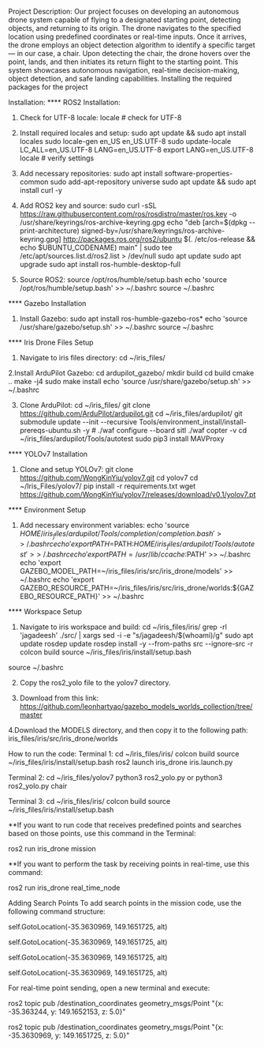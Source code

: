 Project Description: 
Our project focuses on developing an autonomous drone system capable of flying to a designated starting point, detecting objects, and returning to its origin. The drone navigates to the specified location using predefined coordinates or real-time inputs. Once it arrives, the drone employs an object detection algorithm to identify a specific target — in our case, a chair. Upon detecting the chair, the drone hovers over the point, lands, and then initiates its return flight to the starting point. This system showcases autonomous navigation, real-time decision-making, object detection, and safe landing capabilities.
Installing the required packages for the project


Installation:
**** ROS2 Installation:
1. Check for UTF-8 locale:
locale  # check for UTF-8

2. Install required locales and setup:
sudo apt update && sudo apt install locales
sudo locale-gen en_US en_US.UTF-8
sudo update-locale LC_ALL=en_US.UTF-8 LANG=en_US.UTF-8
export LANG=en_US.UTF-8
locale  # verify settings

3. Add necessary repositories:
sudo apt install software-properties-common
sudo add-apt-repository universe
sudo apt update && sudo apt install curl -y

4. Add ROS2 key and source:
sudo curl -sSL https://raw.githubusercontent.com/ros/rosdistro/master/ros.key -o /usr/share/keyrings/ros-archive-keyring.gpg
echo "deb [arch=$(dpkg --print-architecture) signed-by=/usr/share/keyrings/ros-archive-keyring.gpg] http://packages.ros.org/ros2/ubuntu $(. /etc/os-release && echo $UBUNTU_CODENAME) main" | sudo tee /etc/apt/sources.list.d/ros2.list > /dev/null
sudo apt update
sudo apt upgrade
sudo apt install ros-humble-desktop-full

5. Source ROS2:
source /opt/ros/humble/setup.bash
echo 'source /opt/ros/humble/setup.bash' >> ~/.bashrc
source ~/.bashrc

**** Gazebo Installation
1. Install Gazebo:
sudo apt install ros-humble-gazebo-ros*
echo 'source /usr/share/gazebo/setup.sh' >> ~/.bashrc
source ~/.bashrc


**** Iris Drone Files Setup
1. Navigate to iris files directory:
cd ~/iris_files/

2.Install ArduPilot Gazebo:
cd ardupilot_gazebo/
mkdir build
cd build
cmake ..
make -j4
sudo make install
echo 'source /usr/share/gazebo/setup.sh' >> ~/.bashrc

3. Clone ArduPilot:
cd ~/iris_files/
git clone https://github.com/ArduPilot/ardupilot.git
cd ~/iris_files/ardupilot/
git submodule update --init --recursive
Tools/environment_install/install-prereqs-ubuntu.sh -y #
./waf configure --board sitl
./waf copter -v
cd ~/iris_files/ardupilot/Tools/autotest
sudo pip3 install MAVProxy

**** YOLOv7 Installation
1. Clone and setup YOLOv7:
git clone https://github.com/WongKinYiu/yolov7.git
cd yolov7
cd ~/Iris_Files/yolov7/
pip install -r requirements.txt
wget https://github.com/WongKinYiu/yolov7/releases/download/v0.1/yolov7.pt


**** Environment Setup
1. Add necessary environment variables:
echo 'source $HOME/iris_files/ardupilot/Tools/completion/completion.bash' >> ~/.bashrc
echo 'export PATH=$PATH:$HOME/iris_files/ardupilot/Tools/autotest' >> ~/.bashrc
echo 'export PATH=/usr/lib/ccache:$PATH' >> ~/.bashrc
echo 'export GAZEBO_MODEL_PATH=~/iris_files/iris/src/iris_drone/models' >> ~/.bashrc
echo 'export GAZEBO_RESOURCE_PATH=~/iris_files/iris/src/iris_drone/worlds:${GAZEBO_RESOURCE_PATH}' >> ~/.bashrc

**** Workspace Setup
1. Navigate to iris workspace and build:
cd ~/iris_files/iris/
grep -rl 'jagadeesh' ./src/ | xargs sed -i -e "s/jagadeesh/$(whoami)/g"
sudo apt update
rosdep update
rosdep install -y --from-paths src --ignore-src -r
colcon build
source ~/iris_files/iris/install/setup.bash

source ~/.bashrc

2. Copy the ros2_yolo file to the yolov7 directory.

3. Download from this link: https://github.com/leonhartyao/gazebo_models_worlds_collection/tree/master
   
4.Download the MODELS directory, and then copy it to the following path:
iris_files/iris/src/iris_drone/worlds


How to run the code:
Terminal 1:
cd ~/iris_files/iris/
colcon build
source ~/iris_files/iris/install/setup.bash
ros2 launch iris_drone iris.launch.py

Terminal 2:
cd ~/iris_files/yolov7
python3 ros2_yolo.py or python3 ros2_yolo.py chair

Terminal 3:
cd ~/iris_files/iris/
colcon build
source ~/iris_files/iris/install/setup.bash

**If you want to run code that receives predefined points and searches based on those points, use this command in the Terminal:

ros2 run iris_drone mission

**If you want to perform the task by receiving points in real-time, use this command:

ros2 run iris_drone real_time_node

Adding Search Points
To add search points in the mission code, use the following command structure:

self.GotoLocation(-35.3630969, 149.1651725, alt)

self.GotoLocation(-35.3630969, 149.1651725, alt)

self.GotoLocation(-35.3630969, 149.1651725, alt)

self.GotoLocation(-35.3630969, 149.1651725, alt)

For real-time point sending, open a new terminal and execute:

ros2 topic pub /destination_coordinates geometry_msgs/Point "{x: -35.363244, y: 149.1652153, z: 5.0}"

ros2 topic pub /destination_coordinates geometry_msgs/Point "{x: -35.3630969, y: 149.1651725, z: 5.0}"


